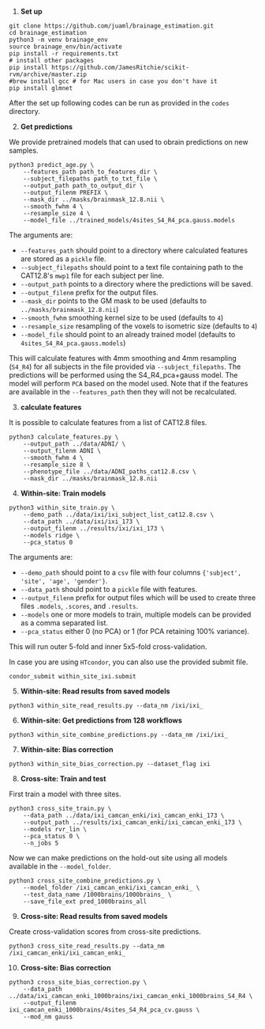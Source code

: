1.  **Set up**

```
git clone https://github.com/juaml/brainage_estimation.git
cd brainage_estimation
python3 -m venv brainage_env
source brainage_env/bin/activate
pip install -r requirements.txt
# install other packages
pip install https://github.com/JamesRitchie/scikit-rvm/archive/master.zip
#brew install gcc # for Mac users in case you don't have it
pip install glmnet
```

After the set up following codes can be run as provided in the `codes` directory.

2. **Get predictions** 

We provide pretrained models that can used to obrain predictions on new samples.

```
python3 predict_age.py \
	--features_path path_to_features_dir \
    --subject_filepaths path_to_txt_file \            
    --output_path path_to_output_dir \            
    --output_filenm PREFIX \         
    --mask_dir ../masks/brainmask_12.8.nii \            
    --smooth_fwhm 4 \
    --resample_size 4 \
    --model_file ../trained_models/4sites_S4_R4_pca.gauss.models
```

The arguments are:
- `--features_path` should point to a directory where calculated features are stored as a `pickle` file.
- `--subject_filepaths` should point to a text file containing path to the CAT12.8's `mwp1` file for each subject per line.
- `--output_path` points to a directory where the predictions will be saved.
- `--output_filenm` prefix for the output files.
- `--mask_dir` points to the GM mask to be used (defaults to `../masks/brainmask_12.8.nii`)
- `--smooth_fwhm` smoothing kernel size to be used (defaults to `4`)
- `--resample_size` resampling of the voxels to isometric size (defaults to `4`)
- `--model_file` should point to an already trained model (defaults to `4sites_S4_R4_pca.gauss.models`)
             
This will calculate features with 4mm smoothing and 4mm resampling (`S4_R4`) for all subjects in the file provided via `--subject_filepaths`.
The predictions will be performed using the S4_R4_pca+gauss model.
The model will perform `PCA` based on the model used.
Note that if the features are available in the `--features_path` then they will not be recalculated.

3. **calculate features**
        
It is possible to calculate features from a list of CAT12.8 files.
```
python3 calculate_features.py \
	--output_path ../data/ADNI/ \
	--output_filenm ADNI \
	--smooth_fwhm 4 \
	--resample_size 8 \
	--phenotype_file ../data/ADNI_paths_cat12.8.csv \
	--mask_dir ../masks/brainmask_12.8.nii
```
    
4. **Within-site: Train models**
        
```
python3 within_site_train.py \
	--demo_path ../data/ixi/ixi_subject_list_cat12.8.csv \
	--data_path ../data/ixi/ixi_173 \
	--output_filenm ../results/ixi/ixi_173 \
	--models ridge \
	--pca_status 0
```

The arguments are:
- `--demo_path` should point to a `csv` file with four columns `{'subject', 'site', 'age', 'gender'}`.
- `--data_path` should point to a `pickle` file with features.
- `--output_filenm` prefix for output files which will be used to create three files `.models`, `.scores`, and `.results`.
- `--models` one or more models to train, multiple models can be provided as a comma separated list.
- `--pca_status` either 0 (no PCA) or 1 (for PCA retaining 100% variance). 

This will run outer 5-fold and inner 5x5-fold cross-validation.

In case you are using `HTcondor`, you can also use the provided submit file.

`condor_submit within_site_ixi.submit`


5. **Within-site: Read results from saved models**  
        
`python3 within_site_read_results.py --data_nm /ixi/ixi_`


6. **Within-site: Get predictions from 128 workflows**  
        
`python3 within_site_combine_predictions.py --data_nm /ixi/ixi_`
        
7. **Within-site: Bias correction**
        
`python3 within_site_bias_correction.py --dataset_flag ixi`


8. **Cross-site: Train and test**  
      
First train a model with three sites.
```
python3 cross_site_train.py \
	--data_path ../data/ixi_camcan_enki/ixi_camcan_enki_173 \
	--output_path ../results/ixi_camcan_enki/ixi_camcan_enki_173 \
	--models rvr_lin \        
	--pca_status 0 \
	--n_jobs 5
```

Now we can make predictions on the hold-out site using all models available in the `--model_folder`.
```
python3 cross_site_combine_predictions.py \
	--model_folder /ixi_camcan_enki/ixi_camcan_enki_ \
	--test_data_name /1000brains/1000brains_ \
	--save_file_ext pred_1000brains_all
```

9. **Cross-site: Read results from saved models**  
        
Create cross-validation scores from cross-site predictions.
        
`python3 cross_site_read_results.py --data_nm /ixi_camcan_enki/ixi_camcan_enki_`

     
10. **Cross-site: Bias correction**

```
python3 cross_site_bias_correction.py \
	--data_path ../data/ixi_camcan_enki_1000brains/ixi_camcan_enki_1000brains_S4_R4 \
	--output_filenm ixi_camcan_enki_1000brains/4sites_S4_R4_pca_cv.gauss \
	--mod_nm gauss
```
